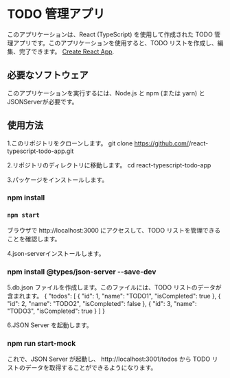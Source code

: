 # TODO 管理アプリ
このアプリケーションは、React (TypeScript) を使用して作成された TODO 管理アプリです。このアプリケーションを使用すると、TODO リストを作成し、編集、完了できます。
[Create React App](https://github.com/facebook/create-react-app).

## 必要なソフトウェア
このアプリケーションを実行するには、Node.js と npm (または yarn) と
JSONServerが必要です。

## 使用方法

1.このリポジトリをクローンします。
git clone https://github.com/<your-username>/react-typescript-todo-app.git

2.リポジトリのディレクトリに移動します。
cd react-typescript-todo-app

3.パッケージをインストールします。
### npm install

### `npm start`
ブラウザで http://localhost:3000 にアクセスして、TODO リストを管理できることを確認します。

4.json-serverインストールします。
### npm install @types/json-server --save-dev

5.db.json ファイルを作成します。このファイルには、TODO リストのデータが含まれます。
{
  "todos": [
    {
      "id": 1,
      "name": "TODO1",
      "isCompleted": true
    },
    {
      "id": 2,
      "name": "TODO2",
      "isCompleted": false
    },
    {
      "id": 3,
      "name": "TODO3",
      "isCompleted": true
    }
  ]
}

6.JSON Server を起動します。
### npm run start-mock
これで、JSON Server が起動し、 http://localhost:3001/todos から TODO リストのデータを取得することができるようになります。


